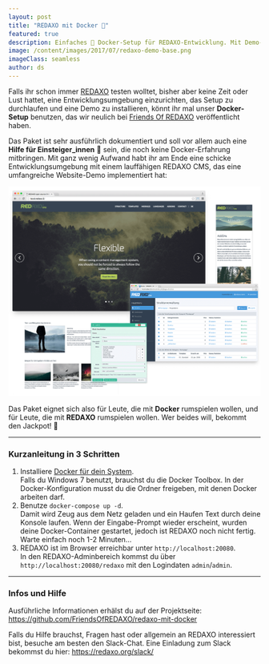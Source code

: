```yaml
---
layout: post
title: "REDAXO mit Docker 🐳"
featured: true
description: Einfaches 🐳 Docker-Setup für REDAXO-Entwicklung. Mit Demo-Website und Anleitung für Einsteiger_innen!
image: /content/images/2017/07/redaxo-demo-base.png
imageClass: seamless 
author: ds
---
```


Falls ihr schon immer [REDAXO](https://redaxo.org) testen wolltet, bisher aber keine Zeit oder Lust hattet, eine Entwicklungsumgebung einzurichten, das Setup zu durchlaufen und eine Demo zu installieren, könnt ihr mal unser __Docker-Setup__ benutzen, das wir neulich bei [Friends Of REDAXO](https://github.com/FriendsOfREDAXO/redaxo-mit-docker) veröffentlicht haben.

Das Paket ist sehr ausführlich dokumentiert und soll vor allem auch eine __Hilfe für Einsteiger\_innen__ 🚀 sein, die noch keine Docker-Erfahrung mitbringen. Mit ganz wenig Aufwand habt ihr am Ende eine schicke Entwicklungsumgebung mit einem lauffähigen REDAXO CMS, das eine umfangreiche Website-Demo implementiert hat:

<img class="seamless" src="/content/images/2017/07/redaxo-demo-base.png" alt="Screenshot der REDAXO-Basisdemo">

Das Paket eignet sich also für Leute, die mit __Docker__ rumspielen wollen, und für Leute, die mit __REDAXO__ rumspielen wollen. Wer beides will, bekommt den Jackpot! 🎉

---

### Kurzanleitung in 3 Schritten

1. Installiere [Docker für dein System](https://www.docker.com/community-edition#/download).  
Falls du Windows 7 benutzt, brauchst du die Docker Toolbox. In der Docker-Konfiguration musst du die Ordner freigeben, mit denen Docker arbeiten darf.
2. Benutze `docker-compose up -d`.  
Damit wird Zeug aus dem Netz geladen und ein Haufen Text durch deine Konsole laufen. Wenn der Eingabe-Prompt wieder erscheint, wurden deine Docker-Container gestartet, jedoch ist REDAXO noch nicht fertig. Warte einfach noch 1-2 Minuten…
3. REDAXO ist im Browser erreichbar unter `http://localhost:20080`.  
In den REDAXO-Adminbereich kommst du über `http://localhost:20080/redaxo` mit den Logindaten `admin`/`admin`.
 
---

### Infos und Hilfe

Ausführliche Informationen erhälst du auf der Projektseite: https://github.com/FriendsOfREDAXO/redaxo-mit-docker

Falls du Hilfe brauchst, Fragen hast oder allgemein an REDAXO interessiert bist, besuche am besten den Slack-Chat. Eine Einladung zum Slack bekommst du hier: https://redaxo.org/slack/
